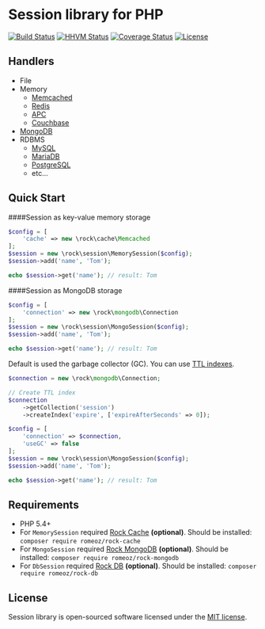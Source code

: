 Session library for PHP
=================

[![Build Status](https://travis-ci.org/romeOz/rock-session.svg?branch=master)](https://travis-ci.org/romeOz/rock-session)
[![HHVM Status](http://hhvm.h4cc.de/badge/romeoz/rock-session.svg)](http://hhvm.h4cc.de/package/romeoz/rock-session)
[![Coverage Status](https://coveralls.io/repos/romeOz/rock-session/badge.svg?branch=master)](https://coveralls.io/r/romeOz/rock-session?branch=master)
[![License](https://poser.pugx.org/romeOz/rock-session/license.svg)](https://packagist.org/packages/romeOz/rock-session)

Handlers
-------------------

 * File
 * Memory
    - [Memcached](http://memcached.org/)
    - [Redis](http://redis.io)
    - [APC](http://pecl.php.net/package/APCu)
    - [Couchbase](http://www.couchbase.com)
 * [MongoDB](https://www.mongodb.org/)
 * RDBMS
    - [MySQL](http://www.mysql.com/)
    - [MariaDB](https://mariadb.com/)
    - [PostgreSQL](http://www.postgresql.org/)    
    - etc...

Quick Start
-------------------

####Session as key-value memory storage

```php
$config = [
    'cache' => new \rock\cache\Memcached
];
$session = new \rock\session\MemorySession($config);
$session->add('name', 'Tom');

echo $session->get('name'); // result: Tom
```

####Session as MongoDB storage

```php
$config = [
    'connection' => new \rock\mongodb\Connection
];
$session = new \rock\session\MongoSession($config);
$session->add('name', 'Tom');

echo $session->get('name'); // result: Tom
```

Default is used the garbage collector (GC). You can use [TTL indexes](http://docs.mongodb.org/manual/tutorial/expire-data/).

```php
$connection = new \rock\mongodb\Connection;

// Create TTL index
$connection
    ->getCollection('session')
    ->createIndex('expire', ['expireAfterSeconds' => 0]);

$config = [
    'connection' => $connection,
    'useGC' => false
];
$session = new \rock\session\MongoSession($config);
$session->add('name', 'Tom');

echo $session->get('name'); // result: Tom
```

Requirements
-------------------
 * PHP 5.4+
 * For `MemorySession` required [Rock Cache](https://github.com/romeOz/rock-cache) **(optional)**. Should be installed: `composer require romeoz/rock-cache`
 * For `MongoSession` required [Rock MongoDB](https://github.com/romeOz/rock-mongodb) **(optional)**. Should be installed: `composer require romeoz/rock-mongodb`
 * For `DbSession` required [Rock DB](https://github.com/romeOz/rock-db) **(optional)**. Should be installed: `composer require romeoz/rock-db`

License
-------------------

Session library is open-sourced software licensed under the [MIT license](http://opensource.org/licenses/MIT).